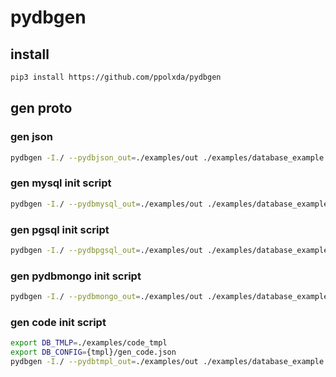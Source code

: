 # pydbgen

## install

```bash
pip3 install https://github.com/ppolxda/pydbgen
```

## gen proto

### gen json

```bash
pydbgen -I./ --pydbjson_out=./examples/out ./examples/database_example.proto
```

### gen mysql init script

```bash
pydbgen -I./ --pydbmysql_out=./examples/out ./examples/database_example.proto
```

### gen pgsql init script

```bash
pydbgen -I./ --pydbpgsql_out=./examples/out ./examples/database_example.proto
```

### gen pydbmongo init script

```bash
pydbgen -I./ --pydbmongo_out=./examples/out ./examples/database_example.proto
```

### gen code init script

```bash
export DB_TMLP=./examples/code_tmpl
export DB_CONFIG={tmpl}/gen_code.json
pydbgen -I./ --pydbtmpl_out=./examples/out ./examples/database_example.proto
```
